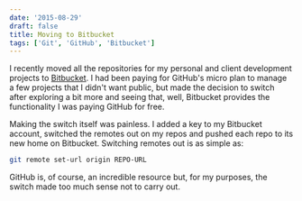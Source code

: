 ```yaml
---
date: '2015-08-29'
draft: false
title: Moving to Bitbucket
tags: ['Git', 'GitHub', 'Bitbucket']
---
```


I recently moved all the repositories for my personal and client development projects to [Bitbucket](http://bitbucket.org).<!-- excerpt --> I had been paying for GitHub's micro plan to manage a few projects that I didn't want public, but made the decision to switch after exploring a bit more and seeing that, well, Bitbucket provides the functionality I was paying GitHub for free.

Making the switch itself was painless. I added a key to my Bitbucket account, switched the remotes out on my repos and pushed each repo to its new home on Bitbucket. Switching remotes out is as simple as:

```bash
git remote set-url origin REPO-URL
```

GitHub is, of course, an incredible resource but, for my purposes, the switch made too much sense not to carry out.
